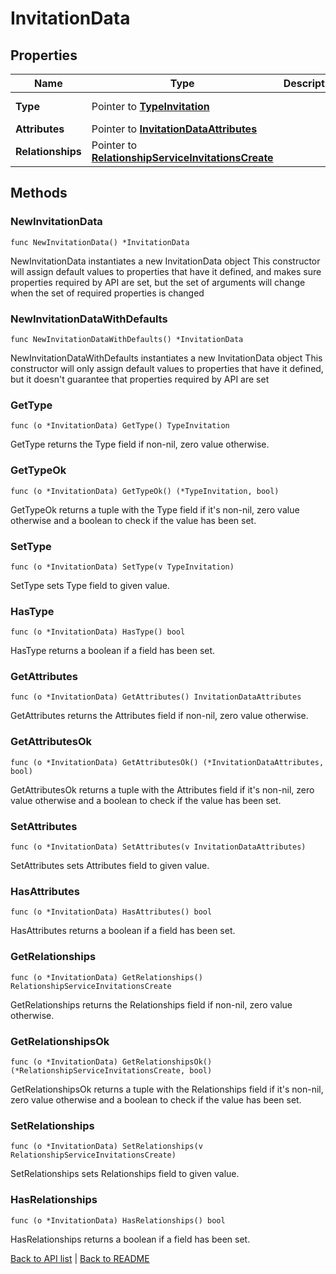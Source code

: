 # InvitationData

## Properties

Name | Type | Description | Notes
------------ | ------------- | ------------- | -------------
**Type** | Pointer to [**TypeInvitation**](TypeInvitation.md) |  | [optional] [default to TYPEINVITATION_INVITATION]
**Attributes** | Pointer to [**InvitationDataAttributes**](InvitationDataAttributes.md) |  | [optional] 
**Relationships** | Pointer to [**RelationshipServiceInvitationsCreate**](RelationshipServiceInvitationsCreate.md) |  | [optional] 

## Methods

### NewInvitationData

`func NewInvitationData() *InvitationData`

NewInvitationData instantiates a new InvitationData object
This constructor will assign default values to properties that have it defined,
and makes sure properties required by API are set, but the set of arguments
will change when the set of required properties is changed

### NewInvitationDataWithDefaults

`func NewInvitationDataWithDefaults() *InvitationData`

NewInvitationDataWithDefaults instantiates a new InvitationData object
This constructor will only assign default values to properties that have it defined,
but it doesn't guarantee that properties required by API are set

### GetType

`func (o *InvitationData) GetType() TypeInvitation`

GetType returns the Type field if non-nil, zero value otherwise.

### GetTypeOk

`func (o *InvitationData) GetTypeOk() (*TypeInvitation, bool)`

GetTypeOk returns a tuple with the Type field if it's non-nil, zero value otherwise
and a boolean to check if the value has been set.

### SetType

`func (o *InvitationData) SetType(v TypeInvitation)`

SetType sets Type field to given value.

### HasType

`func (o *InvitationData) HasType() bool`

HasType returns a boolean if a field has been set.

### GetAttributes

`func (o *InvitationData) GetAttributes() InvitationDataAttributes`

GetAttributes returns the Attributes field if non-nil, zero value otherwise.

### GetAttributesOk

`func (o *InvitationData) GetAttributesOk() (*InvitationDataAttributes, bool)`

GetAttributesOk returns a tuple with the Attributes field if it's non-nil, zero value otherwise
and a boolean to check if the value has been set.

### SetAttributes

`func (o *InvitationData) SetAttributes(v InvitationDataAttributes)`

SetAttributes sets Attributes field to given value.

### HasAttributes

`func (o *InvitationData) HasAttributes() bool`

HasAttributes returns a boolean if a field has been set.

### GetRelationships

`func (o *InvitationData) GetRelationships() RelationshipServiceInvitationsCreate`

GetRelationships returns the Relationships field if non-nil, zero value otherwise.

### GetRelationshipsOk

`func (o *InvitationData) GetRelationshipsOk() (*RelationshipServiceInvitationsCreate, bool)`

GetRelationshipsOk returns a tuple with the Relationships field if it's non-nil, zero value otherwise
and a boolean to check if the value has been set.

### SetRelationships

`func (o *InvitationData) SetRelationships(v RelationshipServiceInvitationsCreate)`

SetRelationships sets Relationships field to given value.

### HasRelationships

`func (o *InvitationData) HasRelationships() bool`

HasRelationships returns a boolean if a field has been set.


[Back to API list](../README.md#documentation-for-api-endpoints) | [Back to README](../README.md)
